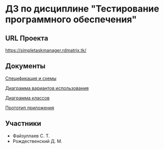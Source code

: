 # ДЗ по дисциплине "Тестирование программного обеспечения"
## URL Проекта
https://simpletaskmanager.rdmatrix.tk/

## Документы
[Спецификация и схемы](Documentation.docx)

[Диаграмма вариантов использования](use-case.png)

[Диаграмма классов](uml-classes.png)

[Прототип приложения](prototype.xd)

## Участники
- Файзуллаев С. Т.
- Рождественский Д. М.
